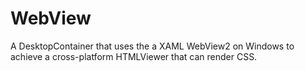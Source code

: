 # WebView

A DesktopContainer that uses the a XAML WebView2 on Windows to achieve a cross-platform HTMLViewer that can render CSS.